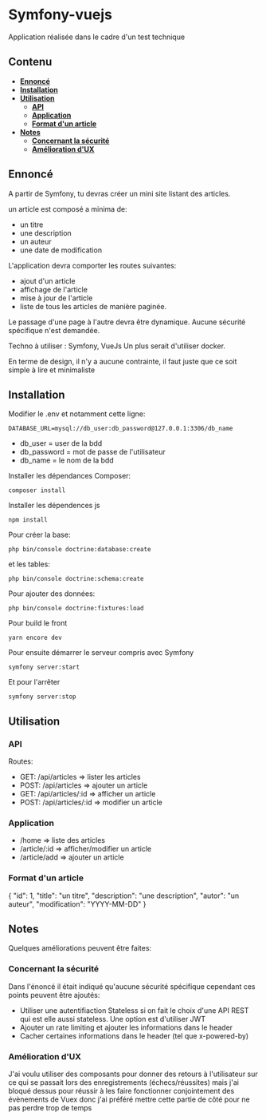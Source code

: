 # Symfony-vuejs
Application réalisée dans le cadre d'un test technique

## Contenu
* [**Ennoncé**](#ennoncé)
* [**Installation**](#installation)
* [**Utilisation**](#utilisation)
  * [**API**](#api)
  * [**Application**](#application)
  * [**Format d'un article**](#format-dun-article)
* [**Notes**](#notes)
  * [**Concernant la sécurité**](#concernant-la-sécurité)
  * [**Amélioration d'UX**](#amélioration-dux)

## Ennoncé
A partir de Symfony, tu devras créer un mini site listant des articles.

un article est composé a minima de: 
- un titre 
- une description 
- un auteur 
- une date de modification

L'application devra comporter les routes suivantes: 
- ajout d'un article 
- affichage de l'article 
- mise à jour de l'article 
- liste de tous les articles de manière paginée.

Le passage d'une page à l'autre devra être dynamique. 
Aucune sécurité spécifique n'est demandée.

Techno à utiliser : Symfony, VueJs 
Un plus serait d'utiliser docker.

En terme de design, il n'y a aucune contrainte, il faut juste que ce soit simple à lire et minimaliste

## Installation
Modifier le .env et notamment cette ligne:
```
DATABASE_URL=mysql://db_user:db_password@127.0.0.1:3306/db_name
```
- db_user = user de la bdd
- db_password = mot de passe de l'utilisateur
- db_name = le nom de la bdd

Installer les dépendances Composer:
```
composer install
```
Installer les dépendences js
```
npm install
```

Pour créer la base:
```
php bin/console doctrine:database:create
```
et les tables:
```
php bin/console doctrine:schema:create
```

Pour ajouter des données:
```
php bin/console doctrine:fixtures:load
```

Pour build le front
```
yarn encore dev
```

Pour ensuite démarrer le serveur compris avec Symfony
```
symfony server:start
```
Et pour l'arrêter
```
symfony server:stop
```

## Utilisation
### API
Routes:
- GET: /api/articles => lister les articles
- POST: /api/articles => ajouter un article
- GET: /api/articles/:id => afficher un article
- POST: /api/articles/:id => modifier un article

### Application
- /home => liste des articles
- /article/:id => afficher/modifier un article
- /article/add => ajouter un article

### Format d'un article
{
  "id": 1,
  "title": "un titre",
  "description": "une description",
  "autor": "un auteur",
  "modification": "YYYY-MM-DD"
}

## Notes
Quelques améliorations peuvent être faites:

### Concernant la sécurité
Dans l'énoncé il était indiqué qu'aucune sécurité spécifique cependant ces points peuvent être ajoutés:
- Utiliser une autentifiaction Stateless si on fait le choix d'une API REST qui est elle aussi stateless. Une option est d'utiliser JWT
- Ajouter un rate limiting et ajouter les informations dans le header
- Cacher certaines informations dans le header (tel que x-powered-by)

### Amélioration d'UX
J'ai voulu utiliser des composants pour donner des retours à l'utilisateur sur ce qui se passait lors des enregistrements (échecs/réussites)
mais j'ai bloqué dessus pour réussir à les faire fonctionner conjointement des évènements de Vuex donc j'ai préféré mettre cette partie de côté pour ne pas perdre trop de temps

